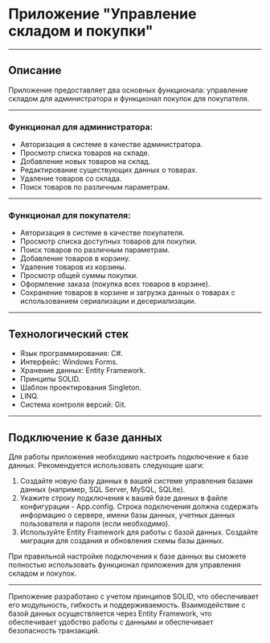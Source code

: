 # Приложение "Управление складом и покупки"
___
## Описание

Приложение предоставляет два основных функционала: управление складом для администратора и функционал покупок для покупателя. 
___
### Функционал для администратора:

- Авторизация в системе в качестве администратора.
- Просмотр списка товаров на складе.
- Добавление новых товаров на склад.
- Редактирование существующих данных о товарах.
- Удаление товаров со склада.
- Поиск товаров по различным параметрам.
___
### Функционал для покупателя:

- Авторизация в системе в качестве покупателя.
- Просмотр списка доступных товаров для покупки.
- Поиск товаров по различным параметрам.
- Добавление товаров в корзину.
- Удаление товаров из корзины.
- Просмотр общей суммы покупки.
- Оформление заказа (покупка всех товаров в корзине).
- Сохранение товаров в корзине и загрузка данных о товарах с использованием сериализации и десериализации.
___
## Технологический стек

- Язык программирования: C#.
- Интерфейс: Windows Forms.
- Хранение данных: Entity Framework.
- Принципы SOLID.
- Шаблон проектирования Singleton.
- LINQ.
- Система контроля версий: Git.
___
## Подключение к базе данных

Для работы приложения необходимо настроить подключение к базе данных. Рекомендуется использовать следующие шаги:

1. Создайте новую базу данных в вашей системе управления базами данных (например, SQL Server, MySQL, SQLite).
2. Укажите строку подключения к вашей базе данных в файле конфигурации - App.config. Строка подключения должна содержать информацию о сервере, имени базы данных, учетных данных пользователя и пароля (если необходимо).
3. Используйте Entity Framework для работы с базой данных. Создайте миграции для создания и обновления схемы базы данных.

При правильной настройке подключения к базе данных вы сможете полностью использовать функционал приложения для управления складом и покупок.
___
Приложение разработано с учетом принципов SOLID, что обеспечивает его модульность, гибкость и поддерживаемость. Взаимодействие с базой данных осуществляется через Entity Framework, что обеспечивает удобство работы с данными и обеспечивает безопасность транзакций.
